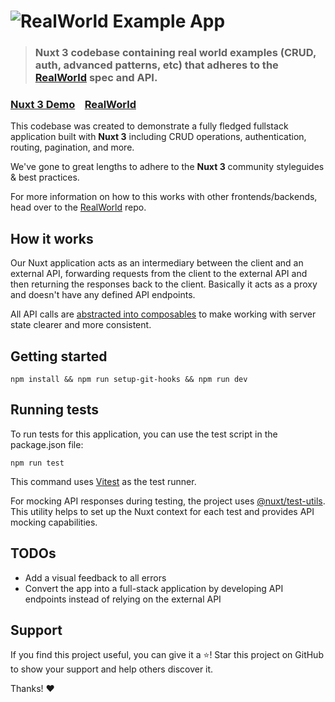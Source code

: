 # ![RealWorld Example App](logo.png)

> ### Nuxt 3 codebase containing real world examples (CRUD, auth, advanced patterns, etc) that adheres to the [RealWorld](https://github.com/gothinkster/realworld) spec and API.

### [Nuxt 3 Demo](https://nuxt3-realworld-app.vercel.app)&nbsp;&nbsp;&nbsp;&nbsp;[RealWorld](https://github.com/gothinkster/realworld)

This codebase was created to demonstrate a fully fledged fullstack application built with **Nuxt 3** including CRUD operations, authentication, routing, pagination, and more.

We've gone to great lengths to adhere to the **Nuxt 3** community styleguides & best practices.

For more information on how to this works with other frontends/backends, head over to the [RealWorld](https://github.com/gothinkster/realworld) repo.

## How it works

Our Nuxt application acts as an intermediary between the client and an external API, forwarding requests from the client to the external API and then returning the responses back to the client. Basically it acts as a proxy and doesn't have any defined API endpoints.

All API calls are [abstracted into composables](composables/api/) to make working with server state clearer and more consistent.

## Getting started

```
npm install && npm run setup-git-hooks && npm run dev
```

## Running tests

To run tests for this application, you can use the test script in the package.json file:

```
npm run test
```

This command uses [Vitest](https://vitest.dev/) as the test runner.

For mocking API responses during testing, the project uses [@nuxt/test-utils](https://github.com/nuxt/test-utils). This utility helps to set up the Nuxt context for each test and provides API mocking capabilities.

## TODOs

- Add a visual feedback to all errors
- Convert the app into a full-stack application by developing API endpoints instead of relying on the external API

## Support

If you find this project useful, you can give it a ⭐️! Star this project on GitHub to show your support and help others discover it.

Thanks! ❤️
